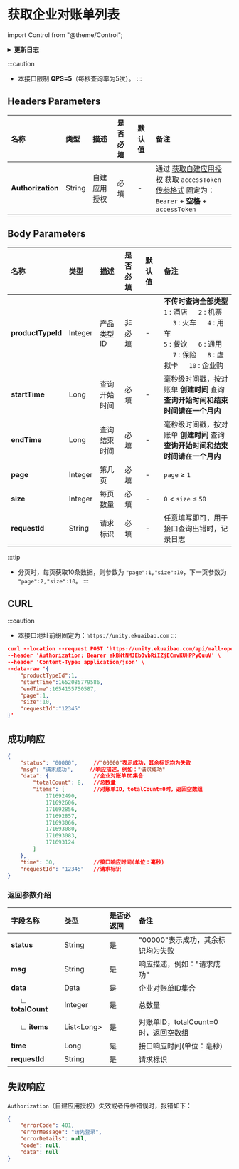 # 获取企业对账单列表

import Control from "@theme/Control";

<Control
method="POST"
url="/api/mall-open-api/open-api/finance/bill/findPageDataBillId"
/>

<details>
  <summary><b>更新日志</b></summary>
  <div>
    <a href="https://docs.ekuaibao.com/docs/open-api/notice/update-log" target="_blank"><b>1.6.1</b></a> -> 🆕 新增了本接口。<br/>
  </div>
</details>

:::caution
- 本接口限制 **QPS=5**（每秒查询率为5次）。
:::

## Headers Parameters

| 名称 | 类型 | 描述 | 是否必填 | 默认值 | 备注 |
| :--- | :--- | :--- | :--- |:--- | :--- |
| **Authorization** | String | 自建应用授权 | 必填 | - | 通过 [获取自建应用授权](/docs/open-api/getting-started/platform-auth) 获取 `accessToken`<br/>[传参格式](/docs/open-api/mall/question-answer#问题一) 固定为：`Bearer` + **空格** + `accessToken` | 

## Body Parameters

| 名称 | 类型 | 描述 | 是否必填 | 默认值 | 备注 |
| :--- | :--- | :--- | :--- |:--- | :--- |
| **productTypeId**| Integer | 产品类型ID   | 非必填 | - | **不传时查询全部类型**<br/>`1` : 酒店 &emsp; `2` : 机票 &emsp; `3` : 火车 &emsp; `4` : 用车<br/>`5` : 餐饮 &emsp; `6` : 通用 &emsp; `7` : 保险 &emsp; `8` : 虚拟卡 &emsp; `10` : 企业购 |
| **startTime**    | Long    | 查询开始时间  | 必填 | - | 毫秒级时间戳，按对账单 **创建时间** 查询<br/>**查询开始时间和结束时间请在一个月内** |
| **endTime**      | Long    | 查询结束时间  | 必填 | - | 毫秒级时间戳，按对账单 **创建时间** 查询<br/>**查询开始时间和结束时间请在一个月内** |
| **page**         | Integer | 第几页       | 必填 | - | `page` ≥ `1` |
| **size**         | Integer | 每页数量     | 必填 | - | `0` < `size` ≤ `50` |
| **requestId**    | String  | 请求标识     | 必填 | - | 任意填写即可，用于接口查询出错时，记录日志 |

:::tip
- 分页时，每页获取10条数据，则参数为 `"page":1,"size":10`，下一页参数为 `"page":2,"size":10`。
:::

## CURL
:::caution
- 本接口地址前缀固定为：`https://unity.ekuaibao.com`
:::

```json
curl --location --request POST 'https://unity.ekuaibao.com/api/mall-open-api/open-api/finance/bill/findPageDataBillId' \
--header 'Authorization: Bearer akBNtNMJEbOvbRiIZjECmvKUHPPyQuuV' \
--header 'Content-Type: application/json' \
--data-raw '{
    "productTypeId":1,
    "startTime":1652085779586,
    "endTime":1654155750587,
    "page":1,
    "size":10,
    "requestId":"12345"
}'
```
## 成功响应
```json
{
    "status": "00000",     //"00000"表示成功，其余标识均为失败
    "msg": "请求成功",     //响应描述，例如："请求成功"
    "data": {              //企业对账单ID集合
        "totalCount": 8,   //总数量
        "items": [         //对账单ID，totalCount=0时，返回空数组
            171692490,
            171692606,
            171692856,
            171692857,
            171693066,
            171693080,
            171693083,
            171693124
        ]
    },
    "time": 30,            //接口响应时间(单位：毫秒)
    "requestId": "12345"   //请求标识
}
```

### 返回参数介绍
| 字段名称 | 类型 | 是否必返回 | 备注 |
| :--- | :--- | :--- | :--- |
| **status**              | String | 是 | "00000"表示成功，其余标识均为失败 |
| **msg**                 | String | 是 | 响应描述，例如："请求成功" |
| **data**                | Data | 是 | 企业对账单ID集合 |
| **&emsp; ∟ totalCount**| Integer | 是 | 总数量 |
| **&emsp; ∟ items**     | List<Long\> | 是 | 对账单ID，totalCount=0时，返回空数组 |
| **time**                | Long | 是 | 接口响应时间(单位：毫秒) |
| **requestId**           | String | 是 | 请求标识 |

## 失败响应
`Authorization`（自建应用授权）失效或者传参错误时，报错如下：    
```json
{
    "errorCode": 401,
    "errorMessage": "请先登录",
    "errorDetails": null,
    "code": null,
    "data": null
}
```


